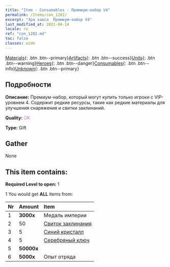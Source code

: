 ```yaml
---
title: "Item - Consumables - Премиум-набор V4"
permalink: /Items/con_1282/
excerpt: "Эра хаоса  Премиум-набор V4"
last_modified_at: 2021-04-14
locale: ru
ref: "con_1282.md"
toc: false
classes: wide
---
```

 [Materials](/ru/Items/){: .btn .btn--primary}[Artifacts](/ru/Items/Artifacts/){: .btn .btn--success}[Units](/ru/Items/Units/){: .btn .btn--warning}[Heroes](/ru/Items/Heroes/){: .btn .btn--danger}[Consumables](/ru/Items/Consumables/){: .btn .btn--info}[Unknown](/ru/Items/Unknown/){: .btn .btn--primary}

## Подробности
 **Описание:** Премиум-набор, который могут купить только игроки с VIP-уровнем 4. Содержит редкие ресурсы, такие как редкие материалы для улучшения снаряжения и свитки заклинаний.

 **Quality:** <span style="color: #DA70D6">OK</span>

 **Type:** Gift

## Gather

  None

## This item contains:

 **Required Level to open:** 1

 1 You would get **ALL** items  from:

  | Nr | Amount |     Item    |
  |:---|:-------|:------------|
  | 1 |  **3000x** | Медаль империи |  | 
  | 2 | 50 | [Свиток заклинания](/ru/Items/con_694/) | 
  | 3 | 5 | [Синий кристалл](/ru/Items/con_716/) | 
  | 4 | 5 | [Серебряный ключ](/ru/Items/con_693/) | 
  | 5 |  **50000x** | <i class="fas fa-coins"/> |  | 
  | 6 |  **5000x** | Опыт отряда |  | 

